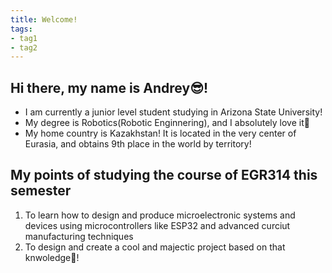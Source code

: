 ```yaml
---
title: Welcome!
tags:
- tag1
- tag2
---
```


## Hi there, my name is Andrey😎!
* I am currently a junior level student studying in Arizona State University!
* My degree is Robotics(Robotic Enginnering), and I absolutely love it🦾
* My home country is Kazakhstan! It is located in the very center of Eurasia, and obtains 9th place in the world by territory!

## My points of studying the course of EGR314 this semester
1. To learn how to design and produce microelectronic systems and devices using microcontrollers like ESP32 and advanced curciut manufacturing techniques
2. To design and create a cool and majectic project based on that knwoledge🤩!
